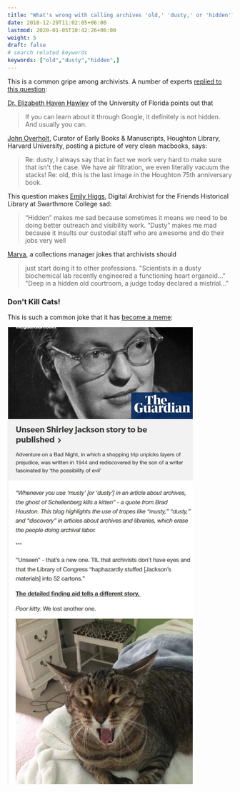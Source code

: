 ```yaml
---
title: "What's wrong with calling archives 'old,' 'dusty,' or 'hidden'?"
date: 2018-12-29T11:02:05+06:00
lastmod: 2020-01-05T10:42:26+06:00
weight: 5
draft: false
# search related keywords
keywords: ["old","dusty","hidden",]
---
```

This is a common gripe among archivists. A number of experts [replied to this question](https://twitter.com/brimwats/status/1308814131949047808):


[Dr. Elizabeth Haven Hawley](https://twitter.com/ehh_ptr) of the University of Florida points out that

> If you can learn about it through Google, it definitely is not hidden. And usually you can.


[John Overholt](https://twitter.com/john_overholt), Curator of Early Books & Manuscripts, Houghton Library, Harvard University, posting a picture of very clean macbooks, says:

> Re: dusty, I always say that in fact we work very hard to make sure that isn't the case. We have air filtration, we even literally vacuum the stacks! Re: old, this is the last image in the Houghton 75th anniversary book.


This question makes [Emily Higgs](https://twitter.com/emilyhiggs24), Digital Archivist for the Friends Historical Library at Swarthmore College sad:

> “Hidden” makes me sad because sometimes it means we need to be doing better outreach and visibility work. “Dusty” makes me mad because it insults our custodial staff who are awesome and do their jobs very well


[Marya](https://twitter.com/maryaevh), a collections manager jokes that archivists should 

> just start doing it to other professions. "Scientists in a dusty biochemical lab recently engineered a functioning heart organoid..." "Deep in a hidden old courtroom, a judge today declared a mistrial..."

### Don't Kill Cats!
This is such a common joke that it has [become a meme](https://dustyarchivekittendeaths.tumblr.com/):

![image example](DustyCat.jpg "image")